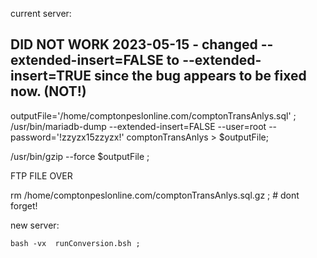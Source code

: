 
current server:

##   DID NOT WORK 2023-05-15 - changed --extended-insert=FALSE  to   --extended-insert=TRUE  since the bug appears to be fixed now.  (NOT!)



outputFile='/home/comptonpeslonline.com/comptonTransAnlys.sql' ;
/usr/bin/mariadb-dump --extended-insert=FALSE --user=root --password='!zzyzx15zzyzx!' comptonTransAnlys > $outputFile; 
 
/usr/bin/gzip  --force  $outputFile   ;
     
   FTP FILE OVER
   
   rm   /home/comptonpeslonline.com/comptonTransAnlys.sql.gz   ;   # dont forget!
 
new server:

    bash -vx  runConversion.bsh ;
    
